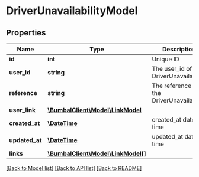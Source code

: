 # DriverUnavailabilityModel

## Properties
Name | Type | Description | Notes
------------ | ------------- | ------------- | -------------
**id** | **int** | Unique ID | [optional] 
**user_id** | **string** | The user_id of the DriverUnavailability | [optional] 
**reference** | **string** | The reference of the DriverUnavailability | [optional] 
**user_link** | [**\BumbalClient\Model\LinkModel**](LinkModel.md) |  | [optional] 
**created_at** | [**\DateTime**](\DateTime.md) | created_at date time | [optional] 
**updated_at** | [**\DateTime**](\DateTime.md) | updated_at date time | [optional] 
**links** | [**\BumbalClient\Model\LinkModel[]**](LinkModel.md) |  | [optional] 

[[Back to Model list]](../README.md#documentation-for-models) [[Back to API list]](../README.md#documentation-for-api-endpoints) [[Back to README]](../README.md)


